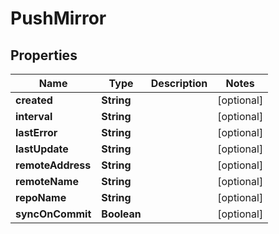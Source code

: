 # PushMirror

## Properties
Name | Type | Description | Notes
------------ | ------------- | ------------- | -------------
**created** | **String** |  |  [optional]
**interval** | **String** |  |  [optional]
**lastError** | **String** |  |  [optional]
**lastUpdate** | **String** |  |  [optional]
**remoteAddress** | **String** |  |  [optional]
**remoteName** | **String** |  |  [optional]
**repoName** | **String** |  |  [optional]
**syncOnCommit** | **Boolean** |  |  [optional]
